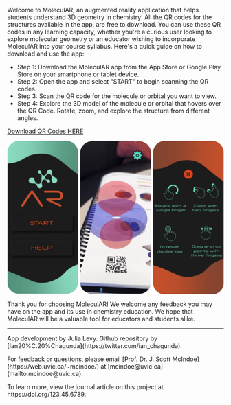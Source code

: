 
<p>Welcome to MoleculAR, an augmented reality application that helps students understand 3D geometry in chemistry!
  All the QR codes for the structures available in the app, are free to download.
  You can use these QR codes in any learning capacity, whether you're a curious user looking to explore molecular geometry or an educator wishing to incorporate MoleculAR into your course syllabus.
  Here's a quick guide on how to download and use the app:
</p>
  <ul> <li>Step 1: Download the MoleculAR app from the App Store or Google Play Store on your smartphone or tablet device.</li>
    <li>Step 2: Open the app and select "START" to begin scanning the QR codes.</li>
    <li>Step 3: Scan the QR code for the molecule or orbital you want to view.</li>
    <li>Step 4: Explore the 3D model of the molecule or orbital that hovers over the QR Code. Rotate, zoom, and explore the structure from different angles.</li>
  </ul> 

[Download QR Codes HERE](https://github.com/chagunda/moleculAR/raw/main/QRCodes.zip)


<div style="text-align: center;">
  <img src="MoleculAR.png" alt="MoleculAR User Interface" title="MoleculAR How-to" style="display: block; margin-left: auto; margin-right: auto; width: 50; box-shadow: 10 10 5 grey;">
</div>

  
<p>Thank you for choosing MoleculAR! We welcome any feedback you may have on the app and its use in chemistry education. We hope that MoleculAR will be a valuable tool for educators and students alike.</p>

  <hr>
  <footer>
    <p>App development by Julia Levy. Github repository by [Ian20%C.20%Chagunda](https://twitter.com/ian_chagunda).</p> 
    <p>For feedback or questions, please email [Prof. Dr. J. Scott McIndoe](https://web.uvic.ca/~mcindoe/) at [mcindoe@uvic.ca](mailto:mcindoe@uvic.ca).</p> 
    <p>To learn more, view the journal article on this project at https://doi.org/123.45.6789.</p>
  </footer>

